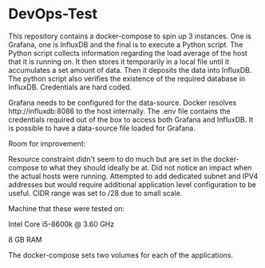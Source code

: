 # DevOps-Test

This repository contains a docker-compose to spin up 3 instances. One is Grafana, one is InfluxDB and the final is to execute a Python script. The Python script collects information 
regarding the load average of the host that it is running on. It then stores it temporarily in a local file until it accumulates a set amount of data. Then it deposits the data into InfluxDB.
The python script also verifies the existence of the required database in InfluxDB. Credentials are hard coded. 

Grafana needs to be configured for the data-source. Docker resolves http://influxdb:8086 to the host internally. The .env file contains the credentials required out of the box to access both
Grafana and InfluxDB. It is possible to have a data-source file loaded for Grafana.

Room for improvement:

Resource constraint didn't seem to do much but are set in the docker-compose to what they should ideally be at. Did not notice an impact when the actual hosts were running. Attempted to add dedicated
subnet and IPV4 addresses but would require additional application level configuration to be useful. CIDR range was set to /28 due to small scale.

Machine that these were tested on:

Intel Core i5-8600k @ 3.60 GHz

8 GB RAM

The docker-compose sets two volumes for each of the applications. 



